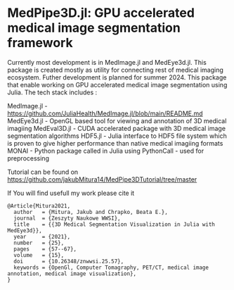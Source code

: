 # MedPipe3D.jl: GPU accelerated medical image segmentation framework
Currently most development is in MedImage.jl and MedEye3d.jl. This package  is created mostly as utility for connecting rest of medical imaging ecosystem. Futher development is planned for summer 2024.
This package that enable working on GPU accelerated medical image segmentation using Julia. The tech stack includes :

MedImage.jl -https://github.com/JuliaHealth/MedImage.jl/blob/main/README.md
MedEye3d.jl - OpenGL based tool for viewing and annotation of 3D medical imagiing
MedEval3D.jl - CUDA accelerated package with 3D medical image segmentation algorithms
HDF5.jl - Julia interface to HDF5 file system which is proven to give higher performance than native medical imagiing formats
MONAI - Python package called in Julia using PythonCall - used for preprocessing



Tutorial can be found on https://github.com/jakubMitura14/MedPipe3DTutorial/tree/master


If You will find usefull my work please cite it

```
@Article{Mitura2021,
  author   = {Mitura, Jakub and Chrapko, Beata E.},
  journal  = {Zeszyty Naukowe WWSI},
  title    = {{3D Medical Segmentation Visualization in Julia with MedEye3d}},
  year     = {2021},
  number   = {25},
  pages    = {57--67},
  volume   = {15},
  doi      = {10.26348/znwwsi.25.57},
  keywords = {OpenGl, Computer Tomagraphy, PET/CT, medical image annotation, medical image visualization},
}

```
